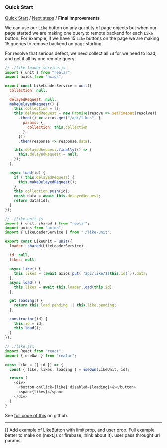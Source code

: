 ### Quick Start

[Quick Start](./quick-start.md) / [Next steps](./quick-start-next.md) / **Final improvements**

We can use our `Like` button on any quantity of page objects but when our page started we are making one query to remote backend for each `Like` button. For example, if we have 15 `Like` buttons on the page we are making 15 queries to remove backend on page starting.

For resolve that serious defect, we need collect all `id` for we need to load, and get it all by one remote query.

```javascript
// ./like-loader-service.js
import { unit } from "realar";
import axios from "axios";

export const LikeLoaderService = unit({
  collection: null,

  delayedRequest: null,
  makeDelayedRequest() {
    this.collection = [];
    this.delayedRequest = new Promise(resove => setTimeout(resolve))
      .then(() => axios.get("/api/likes", {
        params: {
          collection: this.collection
        }
      }))
      .then(response => response.data);

    this.delayedRequest.finally(() => {
      this.delayedRequest = null;
    });
  },

  async load(id) {
    if (!this.delayedRequest) {
      this.makeDelayedRequest();
    }
    this.collection.push(id);
    const data = await this.delayedRequest;
    return data[id];
  }
});
```

```javascript
// ./like-unit.js
import { unit, shared } from "realar";
import axios from "axios";
import { LikeLoaderService } from "./like-unit";

export const LikeUnit = unit({
  loader: shared(LikeLoaderService),

  id: null,
  likes: null,

  async like() {
    this.likes = (await axios.put(`/api/like/${this.id}`)).data;
  },
  async load() {
    this.likes = await this.loader.load(this.id);
  },

  get loading() {
    return this.load.pending || this.like.pending;
  },

  constructor(id) {
    this.id = id;
    this.load();
  }
});
```


```javascript
// ./like.jsx
import React from "react";
import { useOwn } from "realar";

const Like = ({ id }) => {
  const { like, likes, loading } = useOwn(LikeUnit, id);

  return (
    <div>
      <button onClick={like} disabled={loading}>👍</button>
      <span>{likes}</span>
    </div>
  )
}
```

See [full code of this](https://github.com/realar-project/realar-quick-start-like-example-3) on github.

---
[] Add example of LikeButton with limit prop, and user prop. Full example better to make on (next.js or firebase, think about It). user pass throught url params.
